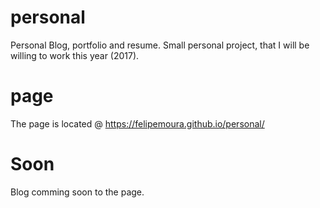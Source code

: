 # personal

Personal Blog, portfolio and resume. Small personal project, that I will be willing to work this year (2017).

# page

The page is located @ https://felipemoura.github.io/personal/

# Soon

Blog comming soon to the page.
